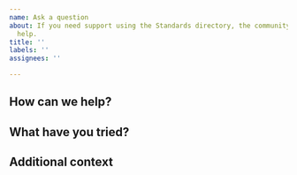 ```yaml
---
name: Ask a question
about: If you need support using the Standards directory, the community is here to
  help.
title: ''
labels: ''
assignees: ''

---
```


## How can we help?

<!--
Describe what you're working on and how you would like us to help.
-->

## What have you tried?

<!--
Describe in detail what you have tried and what you have found from any research you may have done.
-->

## Additional context

<!--
Thanks for reaching out. We're happy to help and will get back to you as soon as possible. 😸
-->
